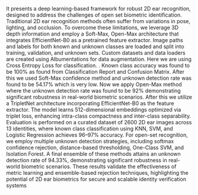  It presents a deep learning-based framework for robust 2D ear recognition, designed to address the challenges of open
set biometric identification. Traditional 2D ear recognition methods often suffer from variations in pose, lighting, and occlusion.
 To overcome these limitations, we leverage 3D depth information and employ a Soft-Max, Open-Max architecture that integrates
 EfficientNet-B0 as a pretrained feature extractor. Image paths and labels for both known and unknown classes are loaded
 and split into training, validation, and unknown sets. Custom datasets and data loaders are created using Albumentations for data
 augmentation. Here we are using Cross Entropy Loss for classification. . Known class accuracy was found to be 100% as found
 from Classification Report and Confusion Matrix. After this we used Soft-Max confidence method and unknown detection rate was
 found to be 54.17% which is very low. Now we apply Open-Max method where the unknown detection rate was found to be 92%
 demonstrating significant robustness in real-world biometric scenarios.
 After this we utilize a TripletNet architecture incorporating EfficientNet-B0 as the feature extractor. The model learns
 512-dimensional embeddings optimized via triplet loss, enhancing intra-class compactness and inter-class separability. Evaluation
 is performed on a curated dataset of 2600 2D ear images across 13 identities, where known class classification using KNN, SVM,
 and Logistic Regression achieves 96–97% accuracy. For open-set recognition, we employ multiple unknown detection strategies,
 including softmax confidence rejection, distance-based thresholding, One-Class SVM, and Isolation Forest. A final ensemble of these
 methods attains an unknown detection rate of 94.33%, demonstrating significant robustness in real-world biometric scenarios. These
 results validate the effectiveness of metric learning and ensemble-based rejection techniques, highlighting the potential of 2D ear
 biometrics for secure and scalable identity verification systems
